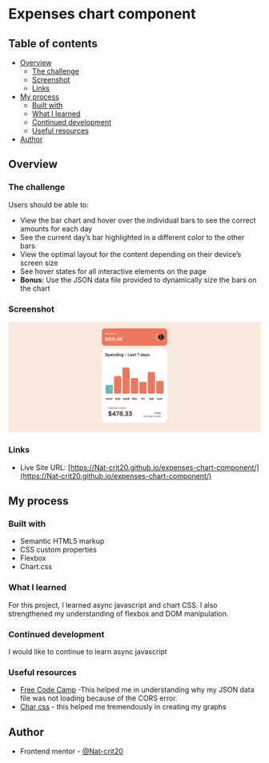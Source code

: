 # Expenses chart component

## Table of contents

- [Overview](#overview)
  - [The challenge](#the-challenge)
  - [Screenshot](#screenshot)
  - [Links](#links)
- [My process](#my-process)
  - [Built with](#built-with)
  - [What I learned](#what-i-learned)
  - [Continued development](#continued-development)
  - [Useful resources](#useful-resources)
- [Author](#author)

## Overview

### The challenge

Users should be able to:

- View the bar chart and hover over the individual bars to see the correct amounts for each day
- See the current day’s bar highlighted in a different color to the other bars
- View the optimal layout for the content depending on their device’s screen size
- See hover states for all interactive elements on the page
- **Bonus**: Use the JSON data file provided to dynamically size the bars on the chart

### Screenshot

![](./images/Screenshot%202022-09-05%20at%2014-29-48%20Frontend%20Mentor%20Expenses%20chart%20component.png)

### Links

- Live Site URL: [https://Nat-crit20.github.io/expenses-chart-component/](https://Nat-crit20.github.io/expenses-chart-component/)

## My process

### Built with

- Semantic HTML5 markup
- CSS custom properties
- Flexbox
- Chart.css

### What I learned

For this project, I learned async javascript and chart CSS. I also strengthened my understanding of flexbox and DOM manipulation.

### Continued development

I would like to continue to learn async javascript

### Useful resources

- [Free Code Camp](https://www.freecodecamp.org/news/how-to-read-json-file-in-javascript/) -This helped me in understanding why my JSON data file was not loading because of the CORS error.
- [Char css](https://chartscss.org/charts/bar/) - this helped me tremendously in creating my graphs

## Author

- Frontend mentor - [@Nat-crit20](https://www.frontendmentor.io/profile/Nat-crit20)
